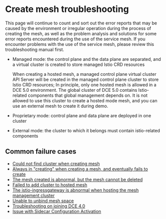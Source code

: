 # Create mesh troubleshooting

This page will continue to count and sort out the error reports that may be caused by the environment or irregular operation during the process of creating the mesh, as well as the problem analysis and solutions for some error reports encountered during the use of the service mesh.
If you encounter problems with the use of the service mesh, please review this troubleshooting manual first.

- Managed mode: the control plane and the data plane are separated, and a virtual cluster is created to store managed Istio CRD resources

     When creating a hosted mesh, a managed control plane virtual cluster API Server will be created in the managed control plane cluster to store Istio CRD resources;
     In principle, only one hosted mesh is allowed in a DCE 5.0 environment.
     The global cluster of DCE 5.0 contains Istio-related components that global management depends on.
     It is not allowed to use this cluster to create a hosted mode mesh, and you can use an external mesh to create it during demo.

- Proprietary mode: control plane and data plane are deployed in one cluster
- External mode: the cluster to which it belongs must contain istio-related components

## Common failure cases

- [Could not find cluster when creating mesh](./cannot-find-cluster.md)
- [Always in "creating" when creating a mesh, and eventually fails to create](./always-in-creating.md)
- [The mesh created is abnormal, but the mesh cannot be deleted](./failed-to-delete.md)
- [Failed to add cluster to hosted mesh](./failed-to-add-cluster.md)
- [The istio-ingressgateway is abnormal when hosting the mesh management cluster](./hosted-mesh-errors.md)
- [Unable to unbind mesh space](./mesh-space-cannot-unbind.md)
- [Troubleshooting on joining DCE 4.0](./dce4.0-issues.md)
- [Issue with Sidecar Configuration Activation](./sidecar.md)
